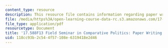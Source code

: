 ```yaml
---
content_type: resource
description: This resource file contains information regarding paper writing hints.
file: /media/https%3A/open-learning-course-data-rc.s3.amazonaws.com/17-588-field-seminar-in-comparative-politics-fall-2013/118cc93b2c544f57108e6319418e2d46_MIT17_588F13_PaperWritHin.pdf
file_type: application/pdf
resourcetype: Document
title: '17.588F13 Field Seminar in Comparative Politics: Paper Writing Hints'
uid: 118cc93b-2c54-4f57-108e-6319418e2d46
---
```

